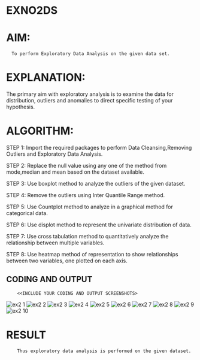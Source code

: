 # EXNO2DS
# AIM:
      To perform Exploratory Data Analysis on the given data set.
      
# EXPLANATION:
  The primary aim with exploratory analysis is to examine the data for distribution, outliers and anomalies to direct specific testing of your hypothesis.
  
# ALGORITHM:
STEP 1: Import the required packages to perform Data Cleansing,Removing Outliers and Exploratory Data Analysis.

STEP 2: Replace the null value using any one of the method from mode,median and mean based on the dataset available.

STEP 3: Use boxplot method to analyze the outliers of the given dataset.

STEP 4: Remove the outliers using Inter Quantile Range method.

STEP 5: Use Countplot method to analyze in a graphical method for categorical data.

STEP 6: Use displot method to represent the univariate distribution of data.

STEP 7: Use cross tabulation method to quantitatively analyze the relationship between multiple variables.

STEP 8: Use heatmap method of representation to show relationships between two variables, one plotted on each axis.

## CODING AND OUTPUT
        <<INCLUDE YOUR CODING AND OUTPUT SCREENSHOTS>
![ex2 1](https://github.com/user-attachments/assets/0981eb98-8cd5-4e60-8bc7-64810d3dc355)
![ex2 2](https://github.com/user-attachments/assets/98cfbb6e-622c-49e4-bbc0-a4fb60c47487)
![ex2 3](https://github.com/user-attachments/assets/ec857a82-44b9-4f4a-b2b8-14a3d619bda2)
![ex2 4](https://github.com/user-attachments/assets/db58c195-4ce1-4ca7-94c8-ff9b995b1040)
![ex2 5](https://github.com/user-attachments/assets/1109ca6d-88fd-474e-9e63-1472c58e120e)
![ex2 6](https://github.com/user-attachments/assets/cbaf42ae-ff71-4fba-9a7a-1754d46803c6)
![ex2 7](https://github.com/user-attachments/assets/2dad73e9-bdca-4f60-bdfe-5aa77b6be85b)
![ex2 8](https://github.com/user-attachments/assets/b9b69509-c586-49bd-bf1f-db850d6eaaa3)
![ex2 9](https://github.com/user-attachments/assets/8e361f5d-89cc-427d-9a2c-103fa499dcca)
![ex2 10](https://github.com/user-attachments/assets/2f8f2fc8-2ed9-44d0-9793-ac7c2ae972b9)





# RESULT
        Thus exploratory data analysis is performed on the given dataset.
